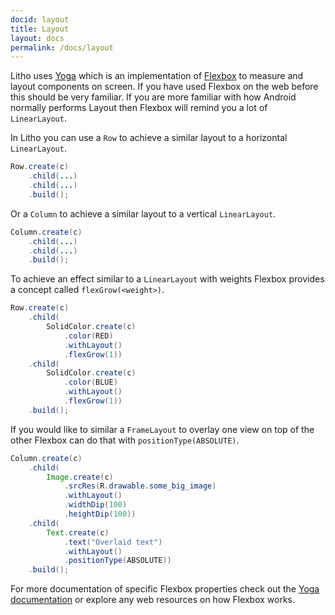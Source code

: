 ```yaml
---
docid: layout
title: Layout
layout: docs
permalink: /docs/layout
---
```


Litho uses [Yoga](https://facebook.github.io/yoga/) which is an implementation of [Flexbox](https://www.w3.org/TR/css-flexbox-1/) to measure and layout components on screen. If you have used Flexbox on the web before this should be very familiar. If you are more familiar with how Android normally performs Layout then Flexbox will remind you a lot of `LinearLayout`.

In Litho you can use a `Row` to achieve a similar layout to a horizontal `LinearLayout`.

```java
Row.create(c)
    .child(...)
    .child(...)
    .build();
```

Or a `Column` to achieve a similar layout to a vertical `LinearLayout`.

```java
Column.create(c)
    .child(...)
    .child(...)
    .build();
```

To achieve an effect similar to a `LinearLayout` with weights Flexbox provides a concept called `flexGrow(<weight>)`.

```java
Row.create(c)
    .child(
        SolidColor.create(c)
            .color(RED)
            .withLayout()
            .flexGrow(1))
    .child(
        SolidColor.create(c)
            .color(BLUE)
            .withLayout()
            .flexGrow(1))
    .build();
```

If you would like to similar a `FrameLayout` to overlay one view on top of the other Flexbox can do that with `positionType(ABSOLUTE)`.

```java
Column.create(c)
    .child(
        Image.create(c)
            .srcRes(R.drawable.some_big_image)
            .withLayout()
            .widthDip(100)
            .heightDip(100))
    .child(
        Text.create(c)
            .text("Overlaid text")
            .withLayout()
            .positionType(ABSOLUTE))
    .build();
```

For more documentation of specific Flexbox properties check out the [Yoga documentation](https://facebook.github.io/yoga/docs/getting-started/) or explore any web resources on how Flexbox works.
